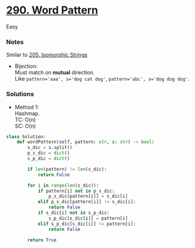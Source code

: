 # [290. Word Pattern](https://leetcode.com/problems/word-pattern/description/?envType=study-plan-v2&envId=top-interview-150)

Easy

### Notes

Smilar to [205. Isomorphic Strings](https://leetcode.com/problems/isomorphic-strings/description/?envType=study-plan-v2&envId=top-interview-150)

- Bijection:\
  Must match on **mutual** direction.\
  Like `pattern='aaa', s='dog cat dog'`, `pattern='abc', s='dog dog dog'`.

### Solutions
- Method 1:\
  Hashmap.\
  TC: O(n)\
  SC: O(n)
```python
class Solution:
    def wordPattern(self, pattern: str, s: str) -> bool:
        s_dic = s.split()
        p_s_dic = dict()
        s_p_dic = dict()

        if len(pattern) != len(s_dic):
            return False

        for i in range(len(s_dic)):
            if pattern[i] not in p_s_dic:
                p_s_dic[pattern[i]] = s_dic[i]
            elif p_s_dic[pattern[i]] != s_dic[i]:
                return False
            if s_dic[i] not in s_p_dic:
                s_p_dic[s_dic[i]] = pattern[i]
            elif s_p_dic[s_dic[i]] != pattern[i]:
                return False

        return True
```
